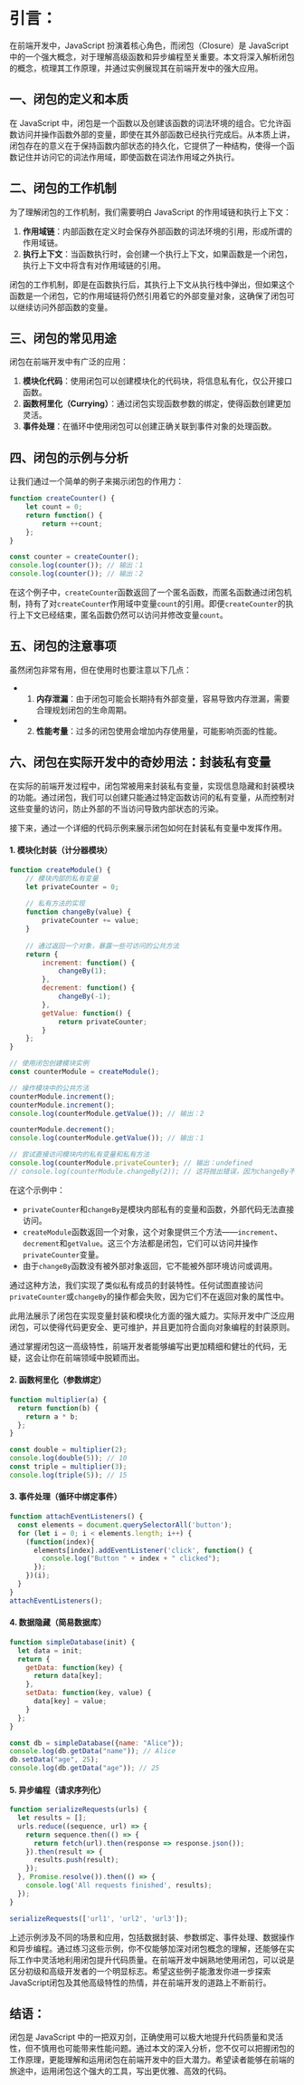 # 引言：
在前端开发中，JavaScript 扮演着核心角色，而闭包（Closure）是 JavaScript 中的一个强大概念，对于理解高级函数和异步编程至关重要。本文将深入解析闭包的概念，梳理其工作原理，并通过实例展现其在前端开发中的强大应用。

## 一、闭包的定义和本质

在 JavaScript 中，闭包是一个函数以及创建该函数的词法环境的组合。它允许函数访问并操作函数外部的变量，即使在其外部函数已经执行完成后。从本质上讲，闭包存在的意义在于保持函数内部状态的持久化，它提供了一种结构，使得一个函数记住并访问它的词法作用域，即使函数在词法作用域之外执行。

## 二、闭包的工作机制

为了理解闭包的工作机制，我们需要明白 JavaScript 的作用域链和执行上下文：
1. **作用域链**：内部函数在定义时会保存外部函数的词法环境的引用，形成所谓的作用域链。
2. **执行上下文**：当函数执行时，会创建一个执行上下文，如果函数是一个闭包，执行上下文中将含有对作用域链的引用。

闭包的工作机制，即是在函数执行后，其执行上下文从执行栈中弹出，但如果这个函数是一个闭包，它的作用域链将仍然引用着它的外部变量对象，这确保了闭包可以继续访问外部函数的变量。

## 三、闭包的常见用途

闭包在前端开发中有广泛的应用：
1. **模块化代码**：使用闭包可以创建模块化的代码块，将信息私有化，仅公开接口函数。
2. **函数柯里化（Currying）**：通过闭包实现函数参数的绑定，使得函数创建更加灵活。
3. **事件处理**：在循环中使用闭包可以创建正确关联到事件对象的处理函数。

## 四、闭包的示例与分析

让我们通过一个简单的例子来揭示闭包的作用力：
```javascript
function createCounter() {
    let count = 0;
    return function() {
        return ++count;
    };
}

const counter = createCounter();
console.log(counter()); // 输出：1
console.log(counter()); // 输出：2
```
在这个例子中，`createCounter`函数返回了一个匿名函数，而匿名函数通过闭包机制，持有了对`createCounter`作用域中变量`count`的引用。即便`createCounter`的执行上下文已经结束，匿名函数仍然可以访问并修改变量`count`。

## 五、闭包的注意事项

虽然闭包非常有用，但在使用时也要注意以下几点：
- 1. **内存泄漏**：由于闭包可能会长期持有外部变量，容易导致内存泄漏，需要合理规划闭包的生命周期。
- 2. **性能考量**：过多的闭包使用会增加内存使用量，可能影响页面的性能。


## 六、闭包在实际开发中的奇妙用法：封装私有变量

在实际的前端开发过程中，闭包常被用来封装私有变量，实现信息隐藏和封装模块的功能。通过闭包，我们可以创建只能通过特定函数访问的私有变量，从而控制对这些变量的访问，防止外部的不当访问导致内部状态的污染。

接下来，通过一个详细的代码示例来展示闭包如何在封装私有变量中发挥作用。

#### 1. 模块化封装（计分器模块）
```javascript
function createModule() {
    // 模块内部的私有变量
    let privateCounter = 0;
    
    // 私有方法的实现
    function changeBy(value) {
        privateCounter += value;
    }
    
    // 通过返回一个对象，暴露一些可访问的公共方法
    return {
        increment: function() {
            changeBy(1);
        },
        decrement: function() {
            changeBy(-1);
        },
        getValue: function() {
            return privateCounter;
        }
    };
}

// 使用闭包创建模块实例
const counterModule = createModule();

// 操作模块中的公共方法
counterModule.increment();
counterModule.increment();
console.log(counterModule.getValue()); // 输出：2

counterModule.decrement();
console.log(counterModule.getValue()); // 输出：1

// 尝试直接访问模块内的私有变量和私有方法
console.log(counterModule.privateCounter); // 输出：undefined
// console.log(counterModule.changeBy(2)); // 这将抛出错误，因为changeBy不是公开方法
```

在这个示例中：
- `privateCounter`和`changeBy`是模块内部私有的变量和函数，外部代码无法直接访问。
- `createModule`函数返回一个对象，这个对象提供三个方法——`increment`、`decrement`和`getValue`。这三个方法都是闭包，它们可以访问并操作`privateCounter`变量。
- 由于`changeBy`函数没有被外部对象返回，它不能被外部环境访问或调用。
  
通过这种方法，我们实现了类似私有成员的封装特性。任何试图直接访问`privateCounter`或`changeBy`的操作都会失败，因为它们不在返回对象的属性中。

此用法展示了闭包在实现变量封装和模块化方面的强大威力。实际开发中广泛应用闭包，可以使得代码更安全、更可维护，并且更加符合面向对象编程的封装原则。

通过掌握闭包这一高级特性，前端开发者能够编写出更加精细和健壮的代码，无疑，这会让你在前端领域中脱颖而出。



#### 2. 函数柯里化（参数绑定）
```javascript
function multiplier(a) {
  return function(b) {
    return a * b;
  };
}

const double = multiplier(2);
console.log(double(5)); // 10
const triple = multiplier(3);
console.log(triple(5)); // 15
```

#### 3. 事件处理（循环中绑定事件）
```javascript
function attachEventListeners() {
  const elements = document.querySelectorAll('button');
  for (let i = 0; i < elements.length; i++) {
    (function(index){
      elements[index].addEventListener('click', function() {
        console.log("Button " + index + " clicked");
      });
    })(i);
  }
}
attachEventListeners();
```

#### 4. 数据隐藏（简易数据库）
```javascript
function simpleDatabase(init) {
  let data = init;
  return {
    getData: function(key) {
      return data[key];
    },
    setData: function(key, value) {
      data[key] = value;
    }
  };
}

const db = simpleDatabase({name: "Alice"});
console.log(db.getData("name")); // Alice
db.setData("age", 25);
console.log(db.getData("age")); // 25
```

#### 5. 异步编程（请求序列化）
```javascript
function serializeRequests(urls) {
  let results = [];
  urls.reduce((sequence, url) => {
    return sequence.then(() => {
      return fetch(url).then(response => response.json());
    }).then(result => {
      results.push(result);
    });
  }, Promise.resolve()).then(() => {
    console.log('All requests finished', results);
  });
}

serializeRequests(['url1', 'url2', 'url3']);
```

上述示例涉及不同的场景和应用，包括数据封装、参数绑定、事件处理、数据操作和异步编程。通过练习这些示例，你不仅能够加深对闭包概念的理解，还能够在实际工作中灵活地利用闭包提升代码质量。在前端开发中娴熟地使用闭包，可以说是区分初级和高级开发者的一个明显标志。希望这些例子能激发你进一步探索JavaScript闭包及其他高级特性的热情，并在前端开发的道路上不断前行。

## 结语：
闭包是 JavaScript 中的一把双刃剑，正确使用可以极大地提升代码质量和灵活性，但不慎用也可能带来性能问题。通过本文的深入分析，您不仅可以把握闭包的工作原理，更能理解和运用闭包在前端开发中的巨大潜力。希望读者能够在前端的旅途中，运用闭包这个强大的工具，写出更优雅、高效的代码。